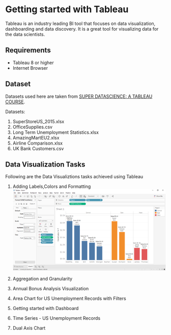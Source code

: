 # Getting started with Tableau

Tableau is an industry leading BI tool that focuses on data visualization, dashboarding and data discovery.  It is a great tool for visualizing data for the data scientists.

## Requirements

* Tableau 8 or higher
* Internet Browser

## Dataset
Datasets used here are taken from [SUPER DATASCIENCE: A TABLEAU COURSE](https://www.superdatascience.com/tableau/).

Datasets:
1. SuperStoreUS_2015.xlsx
2. OfficeSupplies.csv
3. Long Term Unemployment Statistics.xlsx
4. AmazingMartEU2.xlsx
5. Airline Comparison.xlsx
6. UK Bank Customers.csv

## Data Visualization Tasks

Following are the Data Visualiztions tasks achieved using Tableau

1. Adding Labels,Colors and Formatting
![](https://github.com/kedarvkunte/Getting-started-with-Tableau/blob/master/Adding%20Labels%2CColors%20and%20Formatting.PNG)

2. Aggregation and Granularity


3. Annual Bonus Analysis Visualization


4. Area Chart for US Unemployment Records with Filters


5. Getting started with Dashboard


6. Time Series - US Unemployment Records


7. Dual Axis Chart











